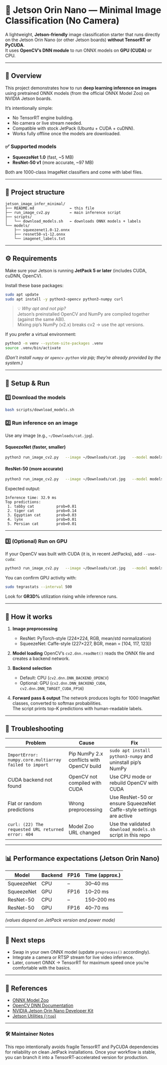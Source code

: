 # 🧠 Jetson Orin Nano — Minimal Image Classification (No Camera)

A lightweight, **Jetson-friendly** image classification starter that runs directly on the Jetson Orin Nano (or other Jetson boards) **without TensorRT or PyCUDA**.  
It uses **OpenCV’s DNN module** to run ONNX models on **GPU (CUDA)** or CPU.

---

## 📘 Overview

This project demonstrates how to run **deep learning inference on images** using pretrained ONNX models (from the official ONNX Model Zoo) on NVIDIA Jetson boards.

It’s intentionally simple:
- No TensorRT engine building.
- No camera or live stream needed.
- Compatible with stock JetPack (Ubuntu + CUDA + cuDNN).
- Works fully offline once the models are downloaded.

### ✅ Supported models
- **SqueezeNet 1.0** (fast, ~5 MB)
- **ResNet-50 v1** (more accurate, ~97 MB)

Both are 1000-class ImageNet classifiers and come with label files.

---

## 🧩 Project structure

```
jetson_image_infer_minimal/
├── README.md                ← this file
├── run_image_cv2.py         ← main inference script
├── scripts/
│   └── download_models.sh   ← downloads ONNX models + labels
└── models/
    ├── squeezenet1.0-12.onnx
    ├── resnet50-v1-12.onnx
    └── imagenet_labels.txt
```

---

## ⚙️ Requirements

Make sure your Jetson is running **JetPack 5 or later** (includes CUDA, cuDNN, OpenCV).

Install these base packages:

```bash
sudo apt update
sudo apt install -y python3-opencv python3-numpy curl
```

> 💡 *Why apt and not pip?*  
> Jetson’s preinstalled OpenCV and NumPy are compiled together (against the same ABI).  
> Mixing pip’s NumPy (v2.x) breaks cv2 → use the apt versions.

If you prefer a virtual environment:
```bash
python3 -m venv --system-site-packages .venv
source .venv/bin/activate
```
*(Don’t install `numpy` or `opencv-python` via pip; they’re already provided by the system.)*

---

## 🚀 Setup & Run

### 1️⃣ Download the models
```bash
bash scripts/download_models.sh
```

### 2️⃣ Run inference on an image

Use any image (e.g., `~/Downloads/cat.jpg`).

#### SqueezeNet (faster, smaller)
```bash
python3 run_image_cv2.py   --image ~/Downloads/cat.jpg   --model models/squeezenet1.0-12.onnx   --topk 5
```

#### ResNet-50 (more accurate)
```bash
python3 run_image_cv2.py   --image ~/Downloads/cat.jpg   --model models/resnet50-v1-12.onnx   --topk 5
```

Expected output:
```
Inference time: 32.9 ms
Top predictions:
 1. tabby cat          prob=0.81
 2. tiger cat          prob=0.14
 3. Egyptian cat       prob=0.03
 4. lynx               prob=0.01
 5. Persian cat        prob=0.01
```

---

### 3️⃣ (Optional) Run on GPU

If your OpenCV was built with CUDA (it is, in recent JetPacks), add `--use-cuda`:

```bash
python3 run_image_cv2.py   --image ~/Downloads/cat.jpg   --model models/resnet50-v1-12.onnx   --topk 5 --use-cuda
```

You can confirm GPU activity with:
```bash
sudo tegrastats --interval 500
```

Look for **GR3D%** utilization rising while inference runs.

---

## 🧠 How it works

1. **Image preprocessing**
   - ResNet: PyTorch-style (224×224, RGB, mean/std normalization)
   - SqueezeNet: Caffe-style (227×227, BGR, mean = [104, 117, 123])

2. **Model loading**
   OpenCV’s `cv2.dnn.readNet()` reads the ONNX file and creates a backend network.

3. **Backend selection**
   - Default: CPU (`cv2.dnn.DNN_BACKEND_OPENCV`)
   - Optional: GPU (`cv2.dnn.DNN_BACKEND_CUDA`, `cv2.dnn.DNN_TARGET_CUDA_FP16`)

4. **Forward pass & output**
   The network produces logits for 1000 ImageNet classes, converted to softmax probabilities.  
   The script prints top-K predictions with human-readable labels.

---

## 🧩 Troubleshooting

| Problem | Cause | Fix |
|----------|--------|-----|
| `ImportError: numpy.core.multiarray failed to import` | Pip NumPy 2.x conflicts with OpenCV build | `sudo apt install python3-numpy` and uninstall pip’s NumPy |
| CUDA backend not found | OpenCV not compiled with CUDA | Use CPU mode or rebuild OpenCV with CUDA |
| Flat or random predictions | Wrong preprocessing | Use ResNet-50 or ensure SqueezeNet Caffe-style settings are active |
| `curl: (22) The requested URL returned error: 404` | Model Zoo URL changed | Use the validated `download_models.sh` script in this repo |

---

## 📊 Performance expectations (Jetson Orin Nano)

| Model | Backend | FP16 | Time (approx.) |
|--------|----------|------|----------------|
| SqueezeNet | CPU | – | 30–40 ms |
| SqueezeNet | GPU | FP16 | 10–20 ms |
| ResNet-50  | CPU | – | 150–200 ms |
| ResNet-50  | GPU | FP16 | 40–70 ms |

*(values depend on JetPack version and power mode)*

---

## 🧱 Next steps

- Swap in your own ONNX model (update `preprocess()` accordingly).
- Integrate a camera or RTSP stream for live video inference.
- Later, convert ONNX → TensorRT for maximum speed once you’re comfortable with the basics.

---

## 🧩 References

- [ONNX Model Zoo](https://github.com/onnx/models)
- [OpenCV DNN Documentation](https://docs.opencv.org/4.x/d6/d0f/group__dnn.html)
- [NVIDIA Jetson Orin Nano Developer Kit](https://developer.nvidia.com/embedded/jetson-orin-nano-devkit)
- [Jetson Utilities (`jtop`)](https://github.com/rbonghi/jetson_stats)

---

### 🛠 Maintainer Notes

This repo intentionally avoids fragile TensorRT and PyCUDA dependencies for reliability on clean JetPack installations. Once your workflow is stable, you can branch it into a TensorRT-accelerated version for production.
